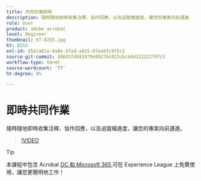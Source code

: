```yaml
---
title: 共同作業即時
description: 隨時隨地即時收集注釋、協作回應，以及追蹤檔進度，讓您的專案向前邁進
role: User
product: adobe acrobat
level: Beginner
thumbnail: KT-8255.jpg
kt: 8255
exl-id: d52ca81e-6a8e-47ad-a815-87ea8fc9f5c2
source-git-commit: 886d374b81979e8927bc823cbcb4d312222797c5
workflow-type: tm+mt
source-wordcount: '77'
ht-degree: 0%

---
```


# 即時共同作業

隨時隨地即時收集注釋、協作回應，以及追蹤檔進度，讓您的專案向前邁進。

>[!VIDEO](https://video.tv.adobe.com/v/337500?hidetitle=true)

>[!TIP]
>
>本課程中包含 Acrobat [ DC 和 Microsoft 365 ](https://experienceleague.adobe.com/?recommended=Acrobat-U-1-2021.microsoft365) 可在 Experience League 上免費使用，讓您更聰明地工作！
